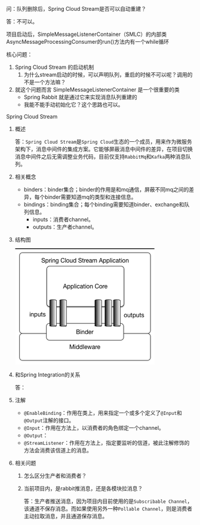问：队列删除后，Spring Cloud Stream是否可以自动重建？

答：不可以。

项目启动后，SimpleMessageListenerContainer（SMLC）的内部类 AsyncMessageProcessingConsumer的run()方法内有一个while循环





核心问题：

1.  Spring Cloud Stream 的启动机制
    1.  为什么stream启动的时候，可以声明队列，重启的时候不可以呢？调用的不是一个方法嘛？
2.  就这个问题而言 SimpleMessageListenerContainer 是一个很重要的类
    - Spring Rabbit 就是通过它来实现消息队列重建的
    - 我能不能手动初始化它？这个思路也可以。



Spring Cloud Stream

1. 概述

   答：`Spring Cloud Stream`是`Spring Cloud`生态的一个成员，用来作为微服务架构下，消息中间件的集成方案。它能够屏蔽消息中间件的差异，在项目切换消息中间件之后无需调整业务代码，目前仅支持`RabbitMq`和`Kafka`两种消息队列。

2. 相关概念

   - binders：binder集合；binder的作用是和mq通信，屏蔽不同mq之间的差异，每个binder需要知道mq的类型和连接信息。
   - bindings：binding集合；每个binding需要知道binder、exchange和队列信息。
     - inputs：消费者channel。
     - outputs：生产者channel。

3. 结构图

   ![架构](images/架构.png)

4. 和Spring Integration的关系

   答：

5. 注解

   - `@EnableBinding`：作用在类上，用来指定一个或多个定义了`@Input`和`@Output`注解的接口。
   - `@Input`：作用在方法上，以消费者的角色绑定一个channel。
   - `@Output`：
   - `@StreamListener`：作用在方法上，指定要监听的信道，被此注解修饰的方法会消费该信道上的消息。

6. 相关问题

   1. 怎么区分生产者和消费者？

   2. 当前项目内，是rabbit推消息，还是各模块拉消息？

      答：生产者推送消息，因为项目内目前使用的是` Subscribable Channel `，该通道不保存消息。而如果使用另外一种` Pollable Channel `，则是消费者主动拉取消息，并且通道保存消息。
